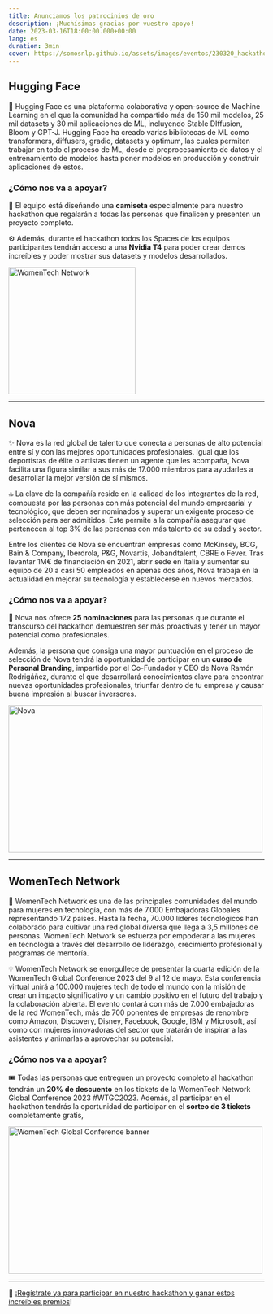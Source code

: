 ```yaml
---
title: Anunciamos los patrocinios de oro
description: ¡Muchísimas gracias por vuestro apoyo!
date: 2023-03-16T18:00:00.000+00:00
lang: es
duration: 3min
cover: https://somosnlp.github.io/assets/images/eventos/230320_hackathon_llms.jpg
---
```


## Hugging Face

🤗 Hugging Face es una plataforma colaborativa y open-source de Machine Learning en el que la comunidad ha compartido más de 150 mil modelos, 25 mil datasets y 30 mil aplicaciones de ML, incluyendo Stable DIffusion, Bloom y GPT-J. Hugging Face ha creado varias bibliotecas de ML como transformers, diffusers, gradio, datasets y optimum, las cuales permiten trabajar en todo el proceso de ML, desde el preprocesamiento de datos y el entrenamiento de modelos hasta poner modelos en producción y construir aplicaciones de estos.

### ¿Cómo nos va a apoyar?

👕 El equipo está diseñando una **camiseta** especialmente para nuestro hackathon que regalarán a todas las personas que finalicen y presenten un proyecto completo.

⚙️ Además, durante el hackathon todos los Spaces de los equipos participantes tendrán acceso a una **Nvidia T4** para poder crear demos increíbles y poder mostrar sus datasets y modelos desarrollados.

<div class="flex justify-center">
    <img src="https://somosnlp.github.io/assets/images/patrocinios/HuggingFace.svg" alt="WomenTech Network" width="250" height="250"/>
</div>

---

## Nova

✨ Nova es la red global de talento que conecta a personas de alto potencial entre sí y con las mejores oportunidades profesionales. Igual que los deportistas de élite o artistas tienen un agente que les acompaña, Nova facilita una figura similar a sus más de 17.000 miembros para ayudarles a desarrollar la mejor versión de sí mismos.

🔝 La clave de la compañía reside en la calidad de los integrantes de la red, compuesta por las personas con más potencial del mundo empresarial y tecnológico, que deben ser nominados y superar un exigente proceso de selección para ser admitidos. Este permite a la compañía asegurar que pertenecen al top 3% de las personas con más talento de su edad y sector.

Entre los clientes de Nova se encuentran empresas como McKinsey, BCG, Bain & Company, Iberdrola, P&G, Novartis, Jobandtalent, CBRE o Fever. Tras levantar 1M€ de financiación en 2021, abrir sede en Italia y aumentar su equipo de 20 a casi 50 empleados en apenas dos años, Nova trabaja en la actualidad en mejorar su tecnología y establecerse en nuevos mercados. 

### ¿Cómo nos va a apoyar?

🌟 Nova nos ofrece **25 nominaciones** para las personas que durante el transcurso del hackathon demuestren ser más proactivas y tener un mayor potencial como profesionales.

Además, la persona que consiga una mayor puntuación en el proceso de selección de Nova tendrá la oportunidad de participar en un **curso de Personal Branding**, impartido por el Co-Fundador y CEO de Nova Ramón Rodrigáñez, durante el que desarrollará conocimientos clave para encontrar nuevas oportunidades profesionales, triunfar dentro de tu empresa y causar buena impresión al buscar inversores.

<div class="flex justify-center">
    <img src="https://somosnlp.github.io/assets/images/patrocinios/Nova.png" alt="Nova" width="500" height="289.71"/>
</div>

---

## WomenTech Network

💜 WomenTech Network es una de las principales comunidades del mundo para mujeres en tecnología, con más de 7.000 Embajadoras Globales representando 172 países. Hasta la fecha, 70.000 líderes tecnológicos han colaborado para cultivar una red global diversa que llega a 3,5 millones de personas. WomenTech Network se esfuerza por empoderar a las mujeres en tecnología a través del desarrollo de liderazgo, crecimiento profesional y programas de mentoría.

💡 WomenTech Network se enorgullece de presentar la cuarta edición de la WomenTech Global Conference 2023 del 9 al 12 de mayo. Esta conferencia virtual unirá a 100.000 mujeres tech de todo el mundo con la misión de crear un impacto significativo y un cambio positivo en el futuro del trabajo y la colaboración abierta. El evento contará con más de 7.000 embajadoras de la red WomenTech, más de 700 ponentes de empresas de renombre como Amazon, Discovery, Disney, Facebook, Google, IBM y Microsoft, así como con mujeres innovadoras del sector que tratarán de inspirar a las asistentes y animarlas a aprovechar su potencial. 

### ¿Cómo nos va a apoyar?

🎟️ Todas las personas que entreguen un proyecto completo al hackathon tendrán un **20% de descuento** en los tickets de la WomenTech Network Global Conference 2023 #WTGC2023. Además, al participar en el hackathon tendrás la oportunidad de participar en el **sorteo de 3 tickets** completamente gratis,

<div class="flex justify-center">
    <img src="https://somosnlp.github.io/assets/images/blog/WTGC.png" alt="WomenTech Global Conference banner" width="500" height="289.71"/>
</div>

---

🚀 ¡[Regístrate ya para participar en nuestro hackathon y ganar estos increíbles premios](https://www.eventbrite.com/e/registro-hackathon-somos-nlp-2023-los-llms-hablan-espanol-565283938477/?aff=w)! 
